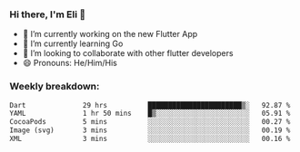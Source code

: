 ### Hi there, I'm Eli 👋
- 🔭 I’m currently working on the new Flutter App
- 🌱 I’m currently learning Go
- 🦄 I’m looking to collaborate with other flutter developers
- 😄 Pronouns: He/Him/His

### Weekly breakdown:
<!--START_SECTION:waka-->

```txt
Dart              29 hrs          ███████████████████████▒░   92.87 %
YAML              1 hr 50 mins    █▒░░░░░░░░░░░░░░░░░░░░░░░   05.91 %
CocoaPods         5 mins          ░░░░░░░░░░░░░░░░░░░░░░░░░   00.27 %
Image (svg)       3 mins          ░░░░░░░░░░░░░░░░░░░░░░░░░   00.19 %
XML               3 mins          ░░░░░░░░░░░░░░░░░░░░░░░░░   00.16 %
```

<!--END_SECTION:waka-->
